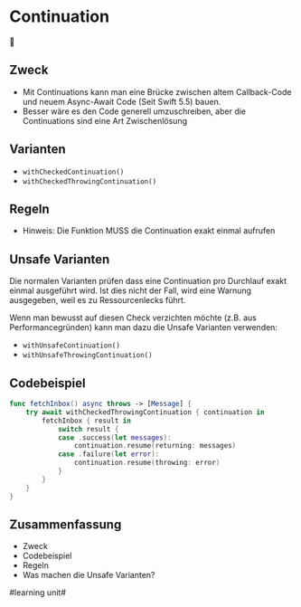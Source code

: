 # Continuation
🌉

## Zweck
- Mit Continuations kann man eine Brücke zwischen altem Callback-Code und neuem Async-Await Code (Seit Swift 5.5) bauen.
- Besser wäre es den Code generell umzuschreiben, aber die Continuations sind eine Art Zwischenlösung

## Varianten
- `withCheckedContinuation()`
- `withCheckedThrowingContinuation()`


## Regeln
- Hinweis: Die Funktion MUSS die Continuation exakt einmal aufrufen

## Unsafe Varianten

Die normalen Varianten prüfen dass eine Continuation pro Durchlauf exakt einmal ausgeführt wird. Ist dies nicht der Fall, wird eine Warnung ausgegeben, weil es zu Ressourcenlecks führt.

Wenn man bewusst auf diesen Check verzichten möchte (z.B. aus Performancegründen) kann man dazu die Unsafe Varianten verwenden:

- `withUnsafeContinuation()`
- `withUnsafeThrowingContinuation()`

## Codebeispiel

```swift
func fetchInbox() async throws -> [Message] {
    try await withCheckedThrowingContinuation { continuation in
        fetchInbox { result in
            switch result {
            case .success(let messages):
                continuation.resume(returning: messages)
            case .failure(let error):
                continuation.resume(throwing: error)
            }
        }
    }
}
```

## Zusammenfassung
- Zweck
- Codebeispiel
- Regeln
- Was machen die Unsafe Varianten?

#learning unit#